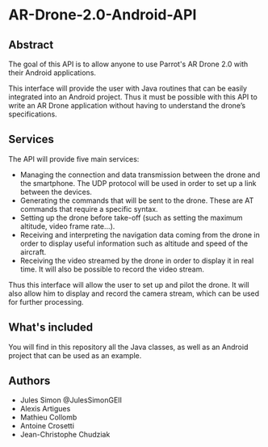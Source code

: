 # AR-Drone-2.0-Android-API

## Abstract
The goal of this API is to allow anyone to use Parrot's AR Drone 2.0 with their Android applications.

This interface will provide the user with Java routines that can be easily integrated into an Android project. Thus it must be possible with this API to write an AR Drone application without having to understand the drone’s specifications. 

## Services
The API will provide five main services: 
*	Managing the connection and data transmission between the drone and the smartphone. The UDP protocol will be used in order to set up a link between the devices.
*	Generating the commands that will be sent to the drone. These are AT commands that require a specific syntax.
*	Setting up the drone before take-off (such as setting the maximum altitude, video frame rate…).
*	Receiving and interpreting the navigation data coming from the drone in order to display useful information such as altitude and speed of the aircraft.
*	Receiving the video streamed by the drone in order to display it in real time. It will also be possible to record the video stream.

Thus this interface will allow the user to set up and pilot the drone. It will also allow him to display and record the camera stream, which can be used for further processing.

## What's included
You will find in this repository all the Java classes, as well as an Android project that can be used as an example.

## Authors

* Jules Simon @JulesSimonGEII
* Alexis Artigues
* Mathieu Collomb
* Antoine Crosetti
* Jean-Christophe Chudziak

